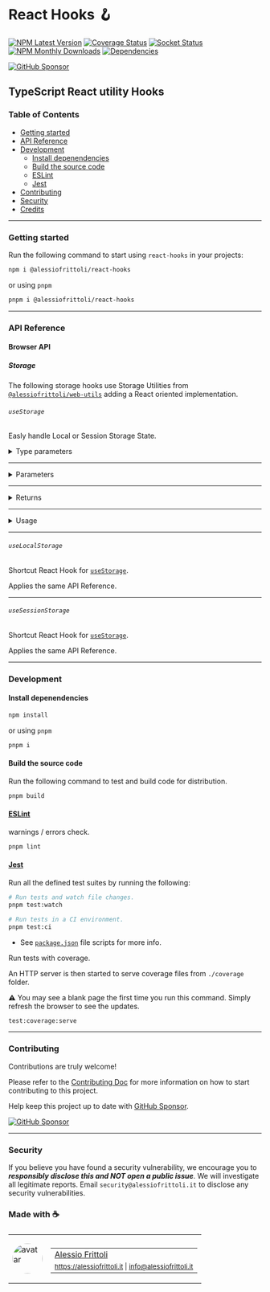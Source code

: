 # React Hooks 🪝

[![NPM Latest Version][version-badge]][npm-url] [![Coverage Status][coverage-badge]][coverage-url] [![Socket Status][socket-badge]][socket-url] [![NPM Monthly Downloads][downloads-badge]][npm-url] [![Dependencies][deps-badge]][deps-url]

[![GitHub Sponsor][sponsor-badge]][sponsor-url]

[version-badge]: https://img.shields.io/npm/v/%40alessiofrittoli%2Freact-hooks
[npm-url]: https://npmjs.org/package/%40alessiofrittoli%2Freact-hooks
[coverage-badge]: https://coveralls.io/repos/github/alessiofrittoli/react-hooks/badge.svg
[coverage-url]: https://coveralls.io/github/alessiofrittoli/react-hooks
[socket-badge]: https://socket.dev/api/badge/npm/package/@alessiofrittoli/react-hooks
[socket-url]: https://socket.dev/npm/package/@alessiofrittoli/react-hooks/overview
[downloads-badge]: https://img.shields.io/npm/dm/%40alessiofrittoli%2Freact-hooks.svg
[deps-badge]: https://img.shields.io/librariesio/release/npm/%40alessiofrittoli%2Freact-hooks
[deps-url]: https://libraries.io/npm/%40alessiofrittoli%2Freact-hooks

[sponsor-badge]: https://img.shields.io/static/v1?label=Fund%20this%20package&message=%E2%9D%A4&logo=GitHub&color=%23DB61A2
[sponsor-url]: https://github.com/sponsors/alessiofrittoli

## TypeScript React utility Hooks

### Table of Contents

- [Getting started](#getting-started)
- [API Reference](#api-reference)
- [Development](#development)
  - [Install depenendencies](#install-depenendencies)
  - [Build the source code](#build-the-source-code)
  - [ESLint](#eslint)
  - [Jest](#jest)
- [Contributing](#contributing)
- [Security](#security)
- [Credits](#made-with-)

---

### Getting started

Run the following command to start using `react-hooks` in your projects:

```bash
npm i @alessiofrittoli/react-hooks
```

or using `pnpm`

```bash
pnpm i @alessiofrittoli/react-hooks
```

---

### API Reference

#### Browser API

##### Storage

The following storage hooks use Storage Utilities from [`@alessiofrittoli/web-utils`](https://npmjs.com/package/@alessiofrittoli/web-utils#storage-utilities) adding a React oriented implementation.

###### `useStorage`

Easly handle Local or Session Storage State.

<details>

<summary style="cursor:pointer">Type parameters</summary>

| Parameter | Type | Default | Description |
|-----------|------|---------|-------------|
| `T`       | `any` | `string` | A custom type applied to the stored item. |

</details>

---

<details>

<summary style="cursor:pointer">Parameters</summary>

| Parameter | Type | Default | Description |
|-----------|------|---------|-------------|
| `key`          | `string`           | - | The storage item key. |
| `initialValue` | `T`                | - | The storage item initial value. |
| `type`         | `local \| session` | local | (Optional) The storage API to use. |

</details>

---

<details>

<summary style="cursor:pointer">Returns</summary>

Type: `[ Value<T>, SetValue<Value<T>> ]`

A tuple with the stored item value or initial value and the setter function.

</details>

---

<details>

<summary style="cursor:pointer">Usage</summary>

###### Importing the hooks

```tsx
import { useStorage } from '@alessiofrittoli/react-hooks'
// or
import { useStorage } from '@alessiofrittoli/react-hooks/browser-api'
// or
import { useStorage } from '@alessiofrittoli/react-hooks/browser-api/storage'
```

---

###### Reading item value from storage

```tsx
'use client'

import { useStorage } from '@alessiofrittoli/react-hooks/browser-api/storage'

type Locale = 'it' | 'en'

const storage       = 'local' // or 'session'
const defaultLocale = 'it'

export const SomeComponent: React.FC = () => {

  const [ userLocale ] = useStorage<Locale>( 'user-locale', defaultLocale, storage )

  return (
    ...
  )

}
```

---

###### Updating storage item value

```tsx
'use client'

import { useCallback } from 'react'
import { useStorage } from '@alessiofrittoli/react-hooks/browser-api/storage'

type Locale = 'it' | 'en'

const storage       = 'local' // or 'session'
const defaultLocale = 'it'

export const LanguageSwitcher: React.FC = () => {

  const [ userLocale, setUserLocale ] = useStorage<Locale>( 'user-locale', defaultLocale, storage )

  const clickHandler = useCallback( () => {
    setUserLocale( 'en' )
  }, [ setUserLocale ] )

  return (
    ...
  )

}
```

---

###### Deleting storage item

```tsx
'use client'

import { useCallback } from 'react'
import { useStorage } from '@alessiofrittoli/react-hooks/browser-api/storage'

type Locale = 'it' | 'en'

const storage       = 'local' // or 'session'
const defaultLocale = 'it'

export const LanguageSwitcher: React.FC = () => {

  const [ userLocale, setUserLocale ] = useStorage<Locale>( 'user-locale', defaultLocale, storage )

  const deleteHandler = useCallback( () => {
    setUserLocale( null )
    // or
    setUserLocale( undefined )
    // or
    setUserLocale( '' )
  }, [ setUserLocale ] )

  return (
    ...
  )

}
```

</details>

---

###### `useLocalStorage`

Shortcut React Hook for [`useStorage`](#usestorage).

Applies the same API Reference.

---

###### `useSessionStorage`

Shortcut React Hook for [`useStorage`](#usestorage).

Applies the same API Reference.

---

### Development

#### Install depenendencies

```bash
npm install
```

or using `pnpm`

```bash
pnpm i
```

#### Build the source code

Run the following command to test and build code for distribution.

```bash
pnpm build
```

#### [ESLint](https://www.npmjs.com/package/eslint)

warnings / errors check.

```bash
pnpm lint
```

#### [Jest](https://npmjs.com/package/jest)

Run all the defined test suites by running the following:

```bash
# Run tests and watch file changes.
pnpm test:watch

# Run tests in a CI environment.
pnpm test:ci
```

- See [`package.json`](./package.json) file scripts for more info.

Run tests with coverage.

An HTTP server is then started to serve coverage files from `./coverage` folder.

⚠️ You may see a blank page the first time you run this command. Simply refresh the browser to see the updates.

```bash
test:coverage:serve
```

---

### Contributing

Contributions are truly welcome!

Please refer to the [Contributing Doc](./CONTRIBUTING.md) for more information on how to start contributing to this project.

Help keep this project up to date with [GitHub Sponsor][sponsor-url].

[![GitHub Sponsor][sponsor-badge]][sponsor-url]

---

### Security

If you believe you have found a security vulnerability, we encourage you to **_responsibly disclose this and NOT open a public issue_**. We will investigate all legitimate reports. Email `security@alessiofrittoli.it` to disclose any security vulnerabilities.

### Made with ☕

<table style='display:flex;gap:20px;'>
  <tbody>
    <tr>
      <td>
        <img alt="avatar" src='https://avatars.githubusercontent.com/u/35973186' style='width:60px;border-radius:50%;object-fit:contain;'>
      </td>
      <td>
        <table style='display:flex;gap:2px;flex-direction:column;'>
          <tbody>
              <tr>
                <td>
                  <a href='https://github.com/alessiofrittoli' target='_blank' rel='noopener'>Alessio Frittoli</a>
                </td>
              </tr>
              <tr>
                <td>
                  <small>
                    <a href='https://alessiofrittoli.it' target='_blank' rel='noopener'>https://alessiofrittoli.it</a> |
                    <a href='mailto:info@alessiofrittoli.it' target='_blank' rel='noopener'>info@alessiofrittoli.it</a>
                  </small>
                </td>
              </tr>
          </tbody>
        </table>
      </td>
    </tr>
  </tbody>
</table>
